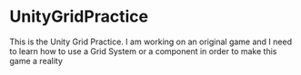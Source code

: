 # UnityGridPractice
This is the Unity Grid Practice. I am working on an original game and I need to learn how to use a Grid System or a component in order to make this game a reality

